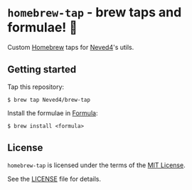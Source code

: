 # `homebrew-tap` - brew taps and formulae! 💎

Custom [Homebrew] taps for [Neved4]'s utils.

## Getting started

Tap this repository:
```console
$ brew tap Neved4/brew-tap
```

Install the formulae in [Formula](Formula):
```console
$ brew install <formula>
```

## License
                 
`homebrew-tap` is licensed under the terms of the [MIT License].

See the [LICENSE](LICENSE) file for details.

[MIT License]: https://opensource.org/license/mit/
[Homebrew]: https://brew.sh/
[Neved4]: https://github.com/Neved4

